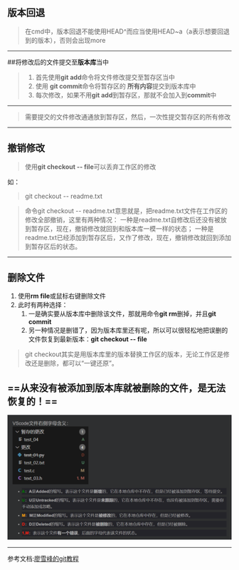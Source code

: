 
## 版本回退
>在cmd中，版本回退不能使用HEAD^而应当使用HEAD~a（a表示想要回退到的版本），否则会出现more
---
##将修改后的文件提交至**版本库**当中
>1. 首先使用**git add**命令将文件修改提交至暂存区当中
>2. 使用 **git commit**命令将暂存区的 **所有内容**提交到版本库中
>3. 每次修改，如果不用**git add**到暂存区，那就不会加入到**commit**中
---
>需要提交的文件修改通通放到暂存区，然后，一次性提交暂存区的所有修改
---
## 撤销修改
>使用**git checkout -- file**可以丢弃工作区的修改

如：
>git checkout -- readme.txt

>命令git checkout -- readme.txt意思就是，把readme.txt文件在工作区的修改全部撤销，这里有两种情况：
>一种是readme.txt自修改后还没有被放到暂存区，现在，撤销修改就回到和版本库一模一样的状态；
>一种是readme.txt已经添加到暂存区后，又作了修改，现在，撤销修改就回到添加到暂存区后的状态。
---
## 删除文件
1. 使用**rm file**或鼠标右键删除文件
2. 此时有两种选择：
   1. 一是确实要从版本库中删除该文件，那就用命令**git rm**删掉，并且**git commit**
   2. 另一种情况是删错了，因为版本库里还有呢，所以可以很轻松地把误删的文件恢复到最新版本：**git checkout -- file**

>git checkout其实是用版本库里的版本替换工作区的版本，无论工作区是修改还是删除，都可以“一键还原”。

==从来没有被添加到版本库就被删除的文件，是无法恢复的！==
---

![](images/2024-02-11-22-48-18.png)

---
参考文档:[廖雪峰的git教程](https://www.liaoxuefeng.com/wiki/896043488029600)